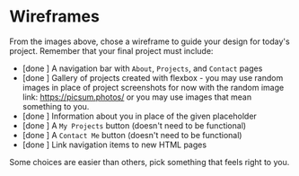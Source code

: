 # Wireframes

From the images above, chose a wireframe to guide your design for today's project. Remember that your final project must include:

- [done ]  A navigation bar with `About`, `Projects`, and `Contact` pages
- [done ]  Gallery of projects created with flexbox - you may use random images in place of project screenshots for now with the random image link: https://picsum.photos/ or you may use images that mean something to you.
- [done ]  Information about you in place of the given placeholder
- [done ]  A `My Projects` button (doesn't need to be functional)
- [done ]  A `Contact Me` button (doesn't need to be functional)
- [done ]  Link navigation items to new HTML pages

Some choices are easier than others, pick something that feels right to you. 